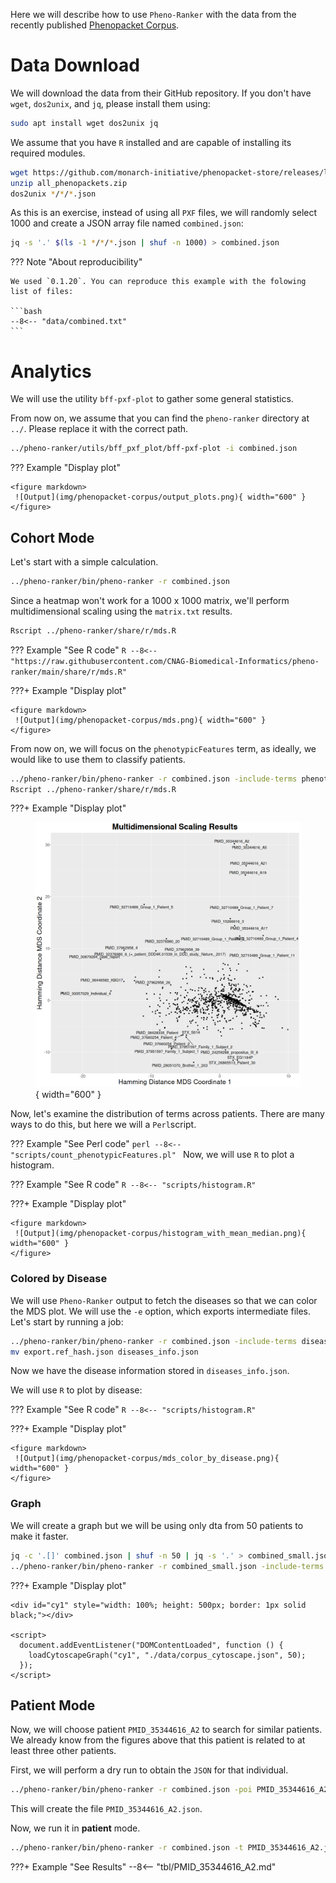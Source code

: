 Here we will describe how to use `Pheno-Ranker` with the data from the recently published [Phenopacket Corpus](https://www.cell.com/hgg-advances/fulltext/S2666-2477(24)00111-8).

# Data Download

We will download the data from their GitHub repository. If you don't have `wget`, `dos2unix`, and `jq`, please install them using:

```bash
sudo apt install wget dos2unix jq
```

We assume that you have `R` installed and are capable of installing its required modules.

```bash
wget https://github.com/monarch-initiative/phenopacket-store/releases/latest/download/all_phenopackets.zip
unzip all_phenopackets.zip 
dos2unix */*/*.json
```

As this is an exercise, instead of using all `PXF` files, we will randomly select 1000 and create a JSON array file named `combined.json`:

```bash
jq -s '.' $(ls -1 */*/*.json | shuf -n 1000) > combined.json
```

??? Note "About reproducibility"

    We used `0.1.20`. You can reproduce this example with the folowing list of files:

    ```bash
    --8<-- "data/combined.txt"
    ```

# Analytics

We will use the utility `bff-pxf-plot` to gather some general statistics. 

From now on, we assume that you can find the `pheno-ranker` directory at `../`. Please replace it with the correct path.

```bash
../pheno-ranker/utils/bff_pxf_plot/bff-pxf-plot -i combined.json
```

??? Example "Display plot"

    <figure markdown>
     ![Output](img/phenopacket-corpus/output_plots.png){ width="600" }
    </figure>

## Cohort Mode

Let's start with a simple calculation.

```bash
../pheno-ranker/bin/pheno-ranker -r combined.json
```

Since a heatmap won't work for a 1000 x 1000 matrix, we'll perform multidimensional scaling using the `matrix.txt` results.

```bash
Rscript ../pheno-ranker/share/r/mds.R
```

??? Example "See R code"
    ```R
    --8<-- "https://raw.githubusercontent.com/CNAG-Biomedical-Informatics/pheno-ranker/main/share/r/mds.R"
    ```

???+ Example "Display plot"

    <figure markdown>
     ![Output](img/phenopacket-corpus/mds.png){ width="600" }
    </figure>

From now on, we will focus on the `phenotypicFeatures` term, as ideally, we would like to use them to classify patients.

```bash
../pheno-ranker/bin/pheno-ranker -r combined.json -include-terms phenotypicFeatures
Rscript ../pheno-ranker/share/r/mds.R
```

???+ Example "Display plot"
    <figure markdown>
     ![Output](img/phenopacket-corpus/mds-phenotypicFeatures.png){ width="600" }
    </figure>


Now, let's examine the distribution of terms across patients. There are many ways to do this, but here we will a `Perl`script.

??? Example "See Perl code"
    ```perl
    --8<-- "scripts/count_phenotypicFeatures.pl"
    ```
Now, we will use `R` to plot a histogram.

??? Example "See R code"
    ```R
    --8<-- "scripts/histogram.R"
    ```

???+ Example "Display plot"

    <figure markdown>
     ![Output](img/phenopacket-corpus/histogram_with_mean_median.png){ width="600" }
    </figure>

### Colored by Disease

We will use `Pheno-Ranker` output to fetch the diseases so that we can color the MDS plot. We will use  the `-e` option, which exports intermediate files. Let's start by running a job:

```bash
../pheno-ranker/bin/pheno-ranker -r combined.json -include-terms diseases -e
mv export.ref_hash.json diseases_info.json
```

Now we have the disease information stored in `diseases_info.json`.

We will use `R` to plot by disease:

??? Example "See R code"
    ```R
    --8<-- "scripts/histogram.R"
    ```

???+ Example "Display plot"

    <figure markdown>
     ![Output](img/phenopacket-corpus/mds_color_by_disease.png){ width="600" }
    </figure>

### Graph

We will create a graph but we will be using only dta from 50 patients to make it faster.

```bash
jq -c '.[]' combined.json | shuf -n 50 | jq -s '.' > combined_small.json
../pheno-ranker/bin/pheno-ranker -r combined_small.json -include-terms phenotypicFeatures -similarity-metric-cohort jaccard --cytoscape-json corpus_cytoscape.json
``` 

???+ Example "Display plot"

    <div id="cy1" style="width: 100%; height: 500px; border: 1px solid black;"></div>

    <script>
      document.addEventListener("DOMContentLoaded", function () {
        loadCytoscapeGraph("cy1", "./data/corpus_cytoscape.json", 50);
      });
    </script>

## Patient Mode

Now, we will choose patient `PMID_35344616_A2` to search for similar patients. We already know from the figures above that this patient is related to at least three other patients.

First, we will perform a dry run to obtain the `JSON` for that individual.

```bash
../pheno-ranker/bin/pheno-ranker -r combined.json -poi PMID_35344616_A2
```

This will create the file `PMID_35344616_A2.json`.

Now, we run it in **patient** mode.

```bash
../pheno-ranker/bin/pheno-ranker -r combined.json -t PMID_35344616_A2.json -include-terms phenotypicFeatures -max-out 5
```

???+ Example "See Results"
    --8<-- "tbl/PMID_35344616_A2.md"
